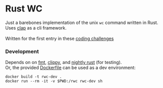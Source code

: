 # Rust WC

Just a barebones implementation of the unix `wc` command written in Rust. 
<br />
Uses [clap](https://docs.rs/clap/latest/clap/) as a cli framework.
<br />
<br />
Written for the first entry in these [coding challenges](https://codingchallenges.fyi/challenges/challenge-wc)

### Development
Depends on on [fmt](https://github.com/rust-lang/rustfmt), [clippy](https://github.com/rust-lang/rust-clippy), and [nightly rust](https://doc.rust-lang.org/book/appendix-07-nightly-rust.html) (for testing).
<br />
Or, the provided [Dockerfile](./Dockerfile) can be used as a dev environment:
```
docker build -t rwc-dev .
docker run --rm -it -v $PWD:/rwc rwc-dev sh
```